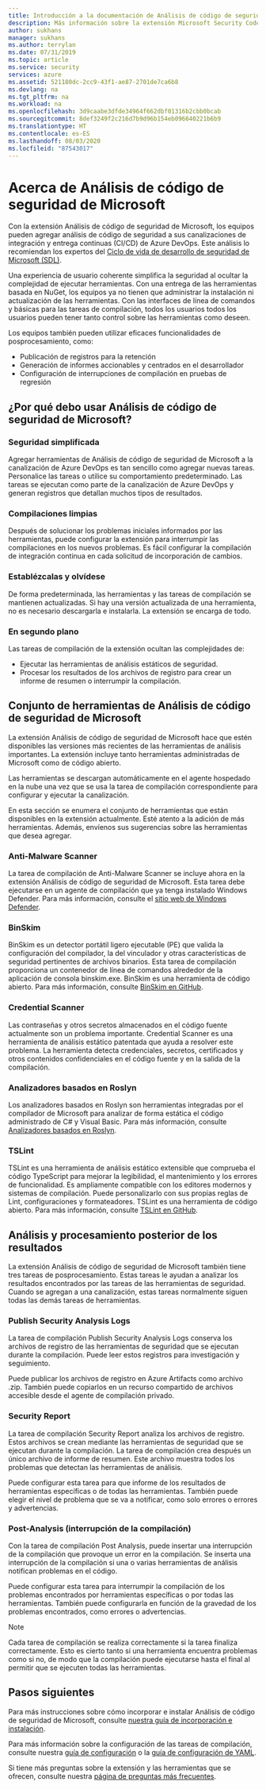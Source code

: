 ```yaml
---
title: Introducción a la documentación de Análisis de código de seguridad de Microsoft
description: Más información sobre la extensión Microsoft Security Code Analysis. Con esta extensión, puede agregar análisis de código de seguridad a las canalizaciones de integración y entrega continuas (CI/CD) de Azure DevOps.
author: sukhans
manager: sukhans
ms.author: terrylan
ms.date: 07/31/2019
ms.topic: article
ms.service: security
services: azure
ms.assetid: 521180dc-2cc9-43f1-ae87-2701de7ca6b8
ms.devlang: na
ms.tgt_pltfrm: na
ms.workload: na
ms.openlocfilehash: 3d9caabe3dfde34964f662dbf01316b2cbb0bcab
ms.sourcegitcommit: 8def3249f2c216d7b9d96b154eb096640221b6b9
ms.translationtype: HT
ms.contentlocale: es-ES
ms.lasthandoff: 08/03/2020
ms.locfileid: "87543017"
---
```

# <a name="about-microsoft-security-code-analysis"></a>Acerca de Análisis de código de seguridad de Microsoft

Con la extensión Análisis de código de seguridad de Microsoft, los equipos pueden agregar análisis de código de seguridad a sus canalizaciones de integración y entrega continuas (CI/CD) de Azure DevOps. Este análisis lo recomiendan los expertos del [Ciclo de vida de desarrollo de seguridad de Microsoft (SDL)](https://www.microsoft.com/securityengineering/sdl/practices).

Una experiencia de usuario coherente simplifica la seguridad al ocultar la complejidad de ejecutar herramientas. Con una entrega de las herramientas basada en NuGet, los equipos ya no tienen que administrar la instalación ni actualización de las herramientas. Con las interfaces de línea de comandos y básicas para las tareas de compilación, todos los usuarios todos los usuarios pueden tener tanto control sobre las herramientas como deseen.

Los equipos también pueden utilizar eficaces funcionalidades de posprocesamiento, como:

- Publicación de registros para la retención
- Generación de informes accionables y centrados en el desarrollador
- Configuración de interrupciones de compilación en pruebas de regresión

## <a name="why-should-i-use-microsoft-security-code-analysis"></a>¿Por qué debo usar Análisis de código de seguridad de Microsoft?

### <a name="security-simplified"></a>Seguridad simplificada

Agregar herramientas de Análisis de código de seguridad de Microsoft a la canalización de Azure DevOps es tan sencillo como agregar nuevas tareas. Personalice las tareas o utilice su comportamiento predeterminado. Las tareas se ejecutan como parte de la canalización de Azure DevOps y generan registros que detallan muchos tipos de resultados.

### <a name="clean-builds"></a>Compilaciones limpias

Después de solucionar los problemas iniciales informados por las herramientas, puede configurar la extensión para interrumpir las compilaciones en los nuevos problemas. Es fácil configurar la compilación de integración continua en cada solicitud de incorporación de cambios.

### <a name="set-it-and-forget-it"></a>Establézcalas y olvídese

De forma predeterminada, las herramientas y las tareas de compilación se mantienen actualizadas. Si hay una versión actualizada de una herramienta, no es necesario descargarla e instalarla. La extensión se encarga de todo.

### <a name="under-the-hood"></a>En segundo plano

Las tareas de compilación de la extensión ocultan las complejidades de:
  - Ejecutar las herramientas de análisis estáticos de seguridad.
  - Procesar los resultados de los archivos de registro para crear un informe de resumen o interrumpir la compilación.

## <a name="microsoft-security-code-analysis-tool-set"></a>Conjunto de herramientas de Análisis de código de seguridad de Microsoft

La extensión Análisis de código de seguridad de Microsoft hace que estén disponibles las versiones más recientes de las herramientas de análisis importantes. La extensión incluye tanto herramientas administradas de Microsoft como de código abierto.

Las herramientas se descargan automáticamente en el agente hospedado en la nube una vez que se usa la tarea de compilación correspondiente para configurar y ejecutar la canalización.

En esta sección se enumera el conjunto de herramientas que están disponibles en la extensión actualmente. Esté atento a la adición de más herramientas. Además, envíenos sus sugerencias sobre las herramientas que desea agregar.

### <a name="anti-malware-scanner"></a>Anti-Malware Scanner

La tarea de compilación de Anti-Malware Scanner se incluye ahora en la extensión Análisis de código de seguridad de Microsoft. Esta tarea debe ejecutarse en un agente de compilación que ya tenga instalado Windows Defender. Para más información, consulte el [sitio web de Windows Defender](https://aka.ms/defender).

### <a name="binskim"></a>BinSkim

BinSkim es un detector portátil ligero ejecutable (PE) que valida la configuración del compilador, la del vinculador y otras características de seguridad pertinentes de archivos binarios. Esta tarea de compilación proporciona un contenedor de línea de comandos alrededor de la aplicación de consola binskim.exe. BinSkim es una herramienta de código abierto. Para más información, consulte [BinSkim en GitHub](https://github.com/Microsoft/binskim).

### <a name="credential-scanner"></a>Credential Scanner

Las contraseñas y otros secretos almacenados en el código fuente actualmente son un problema importante. Credential Scanner es una herramienta de análisis estático patentada que ayuda a resolver este problema. La herramienta detecta credenciales, secretos, certificados y otros contenidos confidenciales en el código fuente y en la salida de la compilación.

### <a name="roslyn-analyzers"></a>Analizadores basados en Roslyn

Los analizadores basados en Roslyn son herramientas integradas por el compilador de Microsoft para analizar de forma estática el código administrado de C# y Visual Basic. Para más información, consulte [Analizadores basados en Roslyn](https://docs.microsoft.com/dotnet/standard/analyzers/).

### <a name="tslint"></a>TSLint

TSLint es una herramienta de análisis estático extensible que comprueba el código TypeScript para mejorar la legibilidad, el mantenimiento y los errores de funcionalidad. Es ampliamente compatible con los editores modernos y sistemas de compilación. Puede personalizarlo con sus propias reglas de Lint, configuraciones y formateadores. TSLint es una herramienta de código abierto. Para más información, consulte [TSLint en GitHub](https://github.com/palantir/tslint).

## <a name="analysis-and-post-processing-of-results"></a>Análisis y procesamiento posterior de los resultados

La extensión Análisis de código de seguridad de Microsoft también tiene tres tareas de posprocesamiento. Estas tareas le ayudan a analizar los resultados encontrados por las tareas de las herramientas de seguridad. Cuando se agregan a una canalización, estas tareas normalmente siguen todas las demás tareas de herramientas.

### <a name="publish-security-analysis-logs"></a>Publish Security Analysis Logs

La tarea de compilación Publish Security Analysis Logs conserva los archivos de registro de las herramientas de seguridad que se ejecutan durante la compilación. Puede leer estos registros para investigación y seguimiento.

Puede publicar los archivos de registro en Azure Artifacts como archivo .zip. También puede copiarlos en un recurso compartido de archivos accesible desde el agente de compilación privado.

### <a name="security-report"></a>Security Report

La tarea de compilación Security Report analiza los archivos de registro. Estos archivos se crean mediante las herramientas de seguridad que se ejecutan durante la compilación. La tarea de compilación crea después un único archivo de informe de resumen. Este archivo muestra todos los problemas que detectan las herramientas de análisis.

Puede configurar esta tarea para que informe de los resultados de herramientas específicas o de todas las herramientas. También puede elegir el nivel de problema que se va a notificar, como solo errores o errores y advertencias.

### <a name="post-analysis-build-break"></a>Post-Analysis (interrupción de la compilación)

Con la tarea de compilación Post Analysis, puede insertar una interrupción de la compilación que provoque un error en la compilación. Se inserta una interrupción de la compilación si una o varias herramientas de análisis notifican problemas en el código.

Puede configurar esta tarea para interrumpir la compilación de los problemas encontrados por herramientas específicas o por todas las herramientas. También puede configurarla en función de la gravedad de los problemas encontrados, como errores o advertencias.

>[!NOTE]
>Cada tarea de compilación se realiza correctamente si la tarea finaliza correctamente. Esto es cierto tanto si una herramienta encuentra problemas como si no, de modo que la compilación puede ejecutarse hasta el final al permitir que se ejecuten todas las herramientas.

## <a name="next-steps"></a>Pasos siguientes

Para más instrucciones sobre cómo incorporar e instalar Análisis de código de seguridad de Microsoft, consulte [nuestra guía de incorporación e instalación](security-code-analysis-onboard.md).

Para más información sobre la configuración de las tareas de compilación, consulte nuestra [guía de configuración](security-code-analysis-customize.md) o la [guía de configuración de YAML](yaml-configuration.md).

Si tiene más preguntas sobre la extensión y las herramientas que se ofrecen, consulte nuestra [página de preguntas más frecuentes](security-code-analysis-faq.md).
